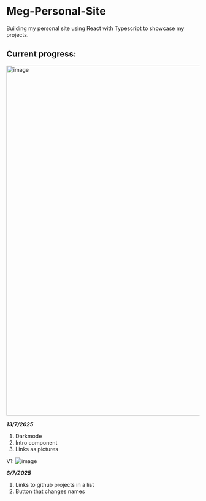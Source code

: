 # Meg-Personal-Site
Building my personal site using React with Typescript to showcase my projects.

## Current progress:
<img width="1895" height="913" alt="image" src="https://github.com/user-attachments/assets/d4d67848-1942-47b2-b932-e0b51fce6ce1" />

***13/7/2025***
1. Darkmode
2. Intro component
3. Links as pictures

V1:
![image](https://github.com/user-attachments/assets/d1cfb517-6375-4f65-8071-daf63f7699cf)

***6/7/2025***
1. Links to github projects in a list
2. Button that changes names
